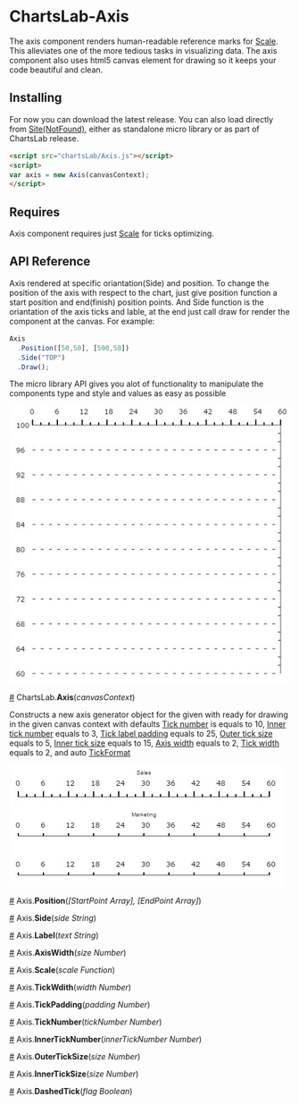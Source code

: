 # ChartsLab-Axis
The axis component renders human-readable reference marks for [Scale](https://github.com/HishamElamir/ChartsLab-Scale/). This alleviates one of the more tedious tasks in visualizing data.
The axis component also uses html5 canvas element for drawing so it keeps your code beautiful and clean.

## Installing
For now you can download the latest release. You can also load directly from [Site(NotFound)](https://github.com/HishamElamir/), either as standalone micro library or as part of ChartsLab release.
```html
<script src="chartsLab/Axis.js"></script>
<script>
var axis = new Axis(canvasContext);
</script>
```

## Requires
Axis component requires just [Scale](https://github.com/HishamElamir/ChartsLab-Scale/) for ticks optimizing.

## API Reference

Axis rendered at specific oriantation(Side) and position. To change the position of the axis with respect to the chart, just give position function a start position and end(finish) position points. And Side function is the oriantation of the axis ticks and lable, at the end just call draw for render the component at the canvas. For example:

```js
Axis
  .Position([50,50], [500,50])
  .Side("TOP")
  .Draw();
```
The micro library API gives you alot of functionality to manipulate the components type and style and values as easy as possible

![ChartsLab-Axis](/Images/AxisOne.JPG)


<a name="Axis" href="#axis">#</a> ChartsLab.<b>Axis</b>(<i>canvasContext</i>)

Constructs a new axis generator object for the given with ready for drawing in the given canvas context with defaults
 [Tick number](#TickNumber) is equals to 10, [Inner tick number](#InnerTickNumber) equals to 3, [Tick label padding](#TickLabelPadding) equals to 25, [Outer tick size](#OuterTickSize) equals to 5, [Inner tick size](#InnerTickSize) equals to 15, [Axis width](#AxisWidth) equals to 2, [Tick width](#TickWidth) equals to 2, and auto  [TickFormat](#TickFormat)
 
 ![ChartsLab-Axis](/Images/AxisTwo.JPG)
 
<a name="Position" href="#position">#</a> Axis.<b>Position</b>(<i>[StartPoint Array], [EndPoint Array]</i>)
 
<a name="Side" href="#side">#</a> Axis.<b>Side</b>(<i>side String</i>)
 
<a name="AxisLabel" href="#axisLabel">#</a> Axis.<b>Label</b>(<i>text String</i>)
 
<a name="AxisWidth" href="#axisWidth">#</a> Axis.<b>AxisWidth</b>(<i>size Number</i>)

<a name="AxisScale" href="#axisScale">#</a> Axis.<b>Scale</b>(<i>scale Function</i>)

<a name="TickWidth" href="#TickWidth">#</a> Axis.<b>TickWdith</b>(<i>width Number</i>)

<a name="TickPadding" href="#TickPadding">#</a> Axis.<b>TickPadding</b>(<i>padding Number</i>)

<a name="TickNumber" href="#TickNumber">#</a> Axis.<b>TickNumber</b>(<i>tickNumber Number</i>)

<a name="InnerTickNumber" href="#InnerTickNumber">#</a> Axis.<b>InnerTickNumber</b>(<i>innerTickNumber Number</i>)

<a name="OuterTickSize" href="#OuterTickSize">#</a> Axis.<b>OuterTickSize</b>(<i>size Number</i>)

<a name="InnerTickSize" href="#InnerTickSize">#</a> Axis.<b>InnerTickSize</b>(<i>size Number</i>)

<a name="DashedTick" href="#DashedTick">#</a> Axis.<b>DashedTick</b>(<i>flag Boolean</i>)



